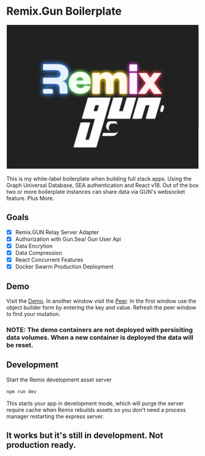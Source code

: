 # Remix.Gun Boilerplate

![Remix/Gun](public/github/rmix-gun.png "Remix.Gun")

This is my white-label boilerplate when building full stack apps. Using the Graph Universal Database, SEA authentication and React v18. Out of the box two or more boilerplate instances can share data via GUN's websocket feature. Plus More.

## Goals

- [x] Remix.GUN Relay Server Adapter  
- [x] Authorization with Gun.Sea/ Gun User Api
- [x] Data Encrytion
- [x] Data Compression 
- [x] React Concurrent Features
- [x] Docker Swarm Production Deployment

## Demo

Visit the [Demo](https://rmx-gun.fltngmmth.com). In another window visit the [Peer](https://rmx-gun-peer.fltngmmth.com). In the first window use the object builder form by entering the key and value. Refresh the peer window to find your mutation. 

### NOTE: The demo containers are not deployed with persisiting data volumes. When a new container is deployed the data will be reset. 

## Development

Start the Remix development asset server

```sh
npm run dev
```

This starts your app in development mode, which will purge the server require cache when Remix rebuilds assets so you don't need a process manager restarting the express server.

## It works but it's still in development. Not production ready.
